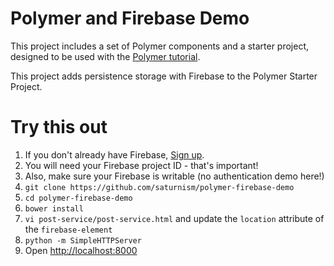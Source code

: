 # Polymer and Firebase Demo
This project includes a set of Polymer components and a starter project,
designed to be used with the [Polymer tutorial](http://polymer-project.org/docs/start/tutorial/intro.html).

This project adds persistence storage with Firebase to the Polymer Starter Project.

# Try this out
1. If you don't already have Firebase, [Sign up](https://www.firebase.com/account).
  1. You will need your Firebase project ID - that's important!
  1. Also, make sure your Firebase is writable (no authentication demo here!) 
1. `git clone https://github.com/saturnism/polymer-firebase-demo`
1. `cd polymer-firebase-demo`
1. `bower install`
1. `vi post-service/post-service.html` and update the `location` attribute of the `firebase-element`
1. `python -m SimpleHTTPServer`
1. Open [http://localhost:8000](http://localhost:8000)


